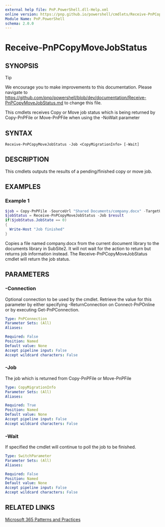 ```yaml
---
external help file: PnP.PowerShell.dll-Help.xml
online version: https://pnp.github.io/powershell/cmdlets/Receive-PnPCopyMoveJobStatus.html
Module Name: PnP.PowerShell
schema: 2.0.0
---
```

 
# Receive-PnPCopyMoveJobStatus

## SYNOPSIS

> [!TIP]
> We encourage you to make improvements to this documentation. Please navigate to https://github.com/pnp/powershell/blob/dev/documentation/Receive-PnPCopyMoveJobStatus.md to change this file.

This cmdlets receives Copy or Move job status which is being returned by Copy-PnPFile or Move-PnPFile when using the -NoWait parameter

## SYNTAX

```
Receive-PnPCopyMoveJobStatus -Job <CopyMigrationInfo> [-Wait]
```

## DESCRIPTION
This cmdlets outputs the results of a pending/finished copy or move job.

## EXAMPLES

### Example 1
```powershell
$job = Copy-PnPFile -SourceUrl "Shared Documents/company.docx" -TargetUrl "SubSite2/Shared Documents" -NoWait
$jobStatus = Receive-PnPCopyMoveJobStatus -Job $result
if($jobStatus.JobState == 0)
{
  Write-Host "Job finished"
}
```

Copies a file named company.docx from the current document library to the documents library in SubSite2. It will not wait for the action to return but returns job information instead. The Receive-PnPCopyMoveJobStatus cmdlet will return the job status.

## PARAMETERS

### -Connection
Optional connection to be used by the cmdlet.
Retrieve the value for this parameter by either specifying -ReturnConnection on Connect-PnPOnline or by executing Get-PnPConnection.

```yaml
Type: PnPConnection
Parameter Sets: (All)
Aliases:

Required: False
Position: Named
Default value: None
Accept pipeline input: False
Accept wildcard characters: False
```

### -Job
The job which is returned from Copy-PnPFile or Move-PnPFile

```yaml
Type: CopyMigrationInfo
Parameter Sets: (All)
Aliases:

Required: True
Position: Named
Default value: None
Accept pipeline input: False
Accept wildcard characters: False
```

### -Wait
If specified the cmdlet will continue to poll the job to be finished.

```yaml
Type: SwitchParameter
Parameter Sets: (All)
Aliases:

Required: False
Position: Named
Default value: None
Accept pipeline input: False
Accept wildcard characters: False
```

## RELATED LINKS

[Microsoft 365 Patterns and Practices](https://aka.ms/m365pnp)

